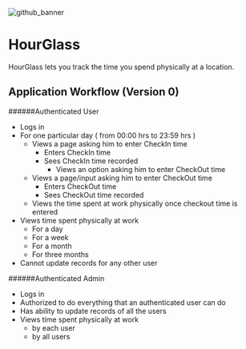 ![github_banner](http://res.cloudinary.com/chi6rag/image/upload/v1431578923/HourGlass/hourglass_banner.png)

HourGlass
=========

HourGlass lets you track the time you spend physically at a location.

Application Workflow (Version 0)
--------------------------------

######Authenticated User
- Logs in
- For one particular day ( from 00:00 hrs to 23:59 hrs )
    - Views a page asking him to enter CheckIn time
        - Enters CheckIn time
        - Sees CheckIn time recorded 
    		- Views an option asking him to enter CheckOut time
    - Views a page/input asking him to enter CheckOut time
        - Enters CheckOut time
        - Sees CheckOut time recorded
    - Views the time spent at work physically once checkout time is entered
- Views time spent physically at work
    - For a day
    - For a week
    - For a month
    - For three months
- Cannot update records for any other user

######Authenticated Admin
- Logs in
- Authorized to do everything that an authenticated user can do
- Has ability to update records of all the users
- Views time spent physically at work
    - by each user
    - by all users